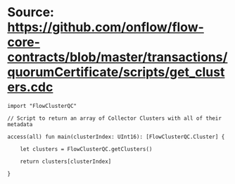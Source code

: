 # Source: https://github.com/onflow/flow-core-contracts/blob/master/transactions/quorumCertificate/scripts/get_clusters.cdc

```
import "FlowClusterQC"

// Script to return an array of Collector Clusters with all of their metadata

access(all) fun main(clusterIndex: UInt16): [FlowClusterQC.Cluster] {

    let clusters = FlowClusterQC.getClusters()

    return clusters[clusterIndex]

}
```